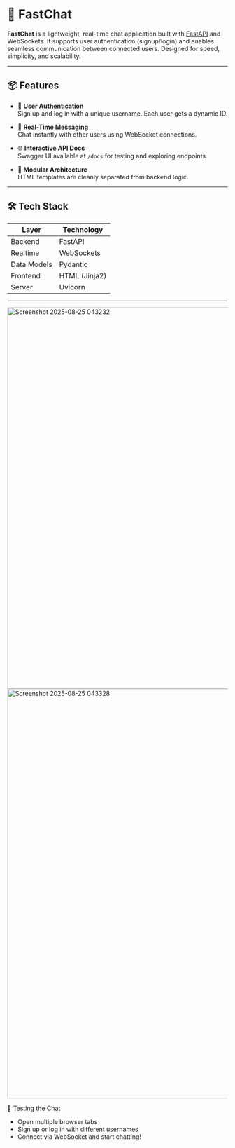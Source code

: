 # 🚀 FastChat

**FastChat** is a lightweight, real-time chat application built with [FastAPI](https://fastapi.tiangolo.com/) and WebSockets. It supports user authentication (signup/login) and enables seamless communication between connected users. Designed for speed, simplicity, and scalability.

---

## 📦 Features

- 🔐 **User Authentication**  
  Sign up and log in with a unique username. Each user gets a dynamic ID.

- 💬 **Real-Time Messaging**  
  Chat instantly with other users using WebSocket connections.

- 🌐 **Interactive API Docs**  
  Swagger UI available at `/docs` for testing and exploring endpoints.

- 🧱 **Modular Architecture**  
  HTML templates are cleanly separated from backend logic.

---

## 🛠️ Tech Stack

| Layer        | Technology        |
|--------------|-------------------|
| Backend      | FastAPI           |
| Realtime     | WebSockets        |
| Data Models  | Pydantic          |
| Frontend     | HTML (Jinja2)     |
| Server       | Uvicorn           |

---
<img width="1728" height="871" alt="Screenshot 2025-08-25 043232" src="https://github.com/user-attachments/assets/c6fa92d9-c46a-4ef0-b9d9-d5aa2d4781ce" />
<img width="1649" height="935" alt="Screenshot 2025-08-25 043328" src="https://github.com/user-attachments/assets/7b0858f3-f427-4b04-90aa-1b1af48b0c4c" />



🧪 Testing the Chat
- Open multiple browser tabs
- Sign up or log in with different usernames
- Connect via WebSocket and start chatting!
